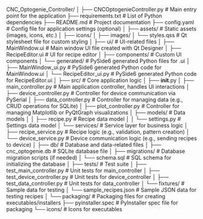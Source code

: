 CNC_Optogenie_Controller/
│
├── CNCOptogenieController.py         # Main entry point for the application
├── requirements.txt                  # List of Python dependencies
├── README.md                         # Project documentation
├── config.yaml                       # Config file for application settings (optional)
│
├── assets/                           # Static assets (images, icons, etc.)
│   ├── icons/
│   ├── images/
│   └── styles.qss                    # Qt stylesheet file for custom styling
│
├── ui/                               # UI-related files
│   ├── MainWindow.ui                 # Main window UI file created with Qt Designer
│   ├── RecipeEditor.ui               # UI for recipe editor
│   ├── components/                   # Custom UI components
│   └── generated/                    # PySide6 generated Python files for .ui
│       ├── MainWindow_ui.py          # PySide6 generated Python code for MainWindow.ui
│       └── RecipeEditor_ui.py        # PySide6 generated Python code for RecipeEditor.ui
│
├── src/                              # Core application logic
│   ├── __init__.py
│   ├── main_controller.py            # Main application controller, handles UI interactions
│   ├── device_controller.py          # Controller for device communication via PySerial
│   ├── data_controller.py            # Controller for managing data (e.g., CRUD operations for SQLite)
│   ├── plot_controller.py            # Controller for managing Matplotlib or PyQtGraph visualizations
│   ├── models/                       # Data models
│   │   ├── recipe.py                 # Recipe data model
│   │   └── settings.py               # Settings data model
│   └── services/                     # Service layer for business logic
│       ├── recipe_service.py         # Recipe logic (e.g., validation, pattern creation)
│       └── device_service.py         # Device communication logic (e.g., sending recipes to device)
│
├── db/                               # Database and data-related files
│   ├── cnc_optogenie.db              # SQLite database file
│   ├── migrations/                   # Database migration scripts (if needed)
│   └── schema.sql                    # SQL schema for initializing the database
│
├── tests/                            # Test suite
│   ├── test_main_controller.py       # Unit tests for main_controller
│   ├── test_device_controller.py     # Unit tests for device_controller
│   ├── test_data_controller.py       # Unit tests for data_controller
│   └── fixtures/                     # Sample data for testing
│       └── sample_recipes.json       # Sample JSON data for testing recipes
│
└── packaging/                        # Packaging files for creating executables/installers
    ├── pyinstaller.spec              # PyInstaller spec file for packaging
    └── icons/                        # Icons for executables
